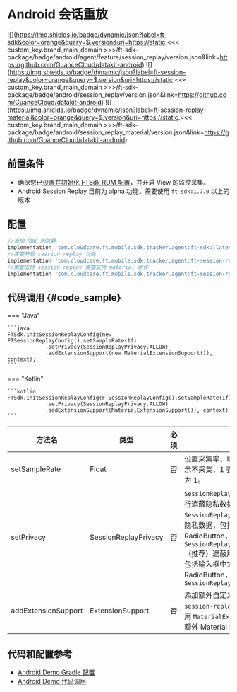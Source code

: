 # Android 会话重放

![](https://img.shields.io/badge/dynamic/json?label=ft-sdk&color=orange&query=$.version&uri=https://static.<<< custom_key.brand_main_domain >>>/ft-sdk-package/badge/android/agent/feature/session_replay/version.json&link=https://github.com/GuanceCloud/datakit-android) ![](https://img.shields.io/badge/dynamic/json?label=ft-session-replay&color=orange&query=$.version&uri=https://static.<<< custom_key.brand_main_domain >>>/ft-sdk-package/badge/android/session_replay/version.json&link=https://github.com/GuanceCloud/datakit-android) ![](https://img.shields.io/badge/dynamic/json?label=ft-session-replay-material&color=orange&query=$.version&uri=https://static.<<< custom_key.brand_main_domain >>>/ft-sdk-package/badge/android/session_replay_material/version.json&link=https://github.com/GuanceCloud/datakit-android)

## 前置条件
* 确保您已[设置并初始化 FTSdk RUM 配置](../../../android/app-access.md)，并开启 View 的监控采集。
* Android Session Replay 目前为 alpha 功能，需要使用 `ft-sdk:1.7.0` 以上的版本

## 配置

```gradle
//添加 SDK 的依赖
implementation 'com.cloudcare.ft.mobile.sdk.tracker.agent:ft-sdk:[latest_version]
//需要开启 session replay 功能
implementation 'com.cloudcare.ft.mobile.sdk.tracker.agent:ft-session-replay:[latest_version]'
//需要支持 session replay 需要支持 material 组件
implementation 'com.cloudcare.ft.mobile.sdk.tracker.agent:ft-session-replay-material:[latest_version]'

```

## 代码调用 {#code_sample}

=== "Java"

	```java
	FTSdk.initSessionReplayConfig(new FTSessionReplayConfig().setSampleRate(1f)
                .setPrivacy(SessionReplayPrivacy.ALLOW)
                .addExtensionSupport(new MaterialExtensionSupport()), context);
	```

=== "Kotlin"

	```kotlin
	FTSdk.initSessionReplayConfig(FTSessionReplayConfig().setSampleRate(1f)
                .setPrivacy(SessionReplayPrivacy.ALLOW)
                .addExtensionSupport(MaterialExtensionSupport()), context)
	```

| **方法名** | **类型** | **必须** | **含义** |
| --- | --- | --- | --- |
| setSampleRate | Float | 否 | 设置采集率，取值范围 [0,1]，0 表示不采集，1 表示全采集，默认值为 1。 |
| setPrivacy | SessionReplayPrivacy | 否 |`SessionReplayPrivacy.ALLOW` 不进行遮蔽隐私数据, `SessionReplayPrivacy.MASK` 遮蔽隐私数据，包括文字、CheckBox，RadioButton，Switch； `SessionReplayPrivacy.USER_INPUT`（推荐）遮蔽用户输入的部份数据,包括输入框中文字、CheckBox，RadioButton，Switch, 默认，为 `SessionReplayPrivacy.MASK` |
| addExtensionSupport | ExtensionSupport | 否 |添加额外自定义支持。使用 `ft-session-replay-material` 可以使用 `MaterialExtensionSupport` 提供额外 Material 组件采集支持  |

## 代码和配置参考
 * [Android Demo Gradle 配置](https://github.com/GuanceDemo/guance-app-demo/blob/session_replay/src/android/demo/app/build.gradle#L159)
 * [Android Demo 代码调用](https://github.com/GuanceDemo/guance-app-demo/blob/session_replay/src/android/demo/app/src/main/java/com/cloudcare/ft/mobile/sdk/demo/DemoApplication.kt#L90)


